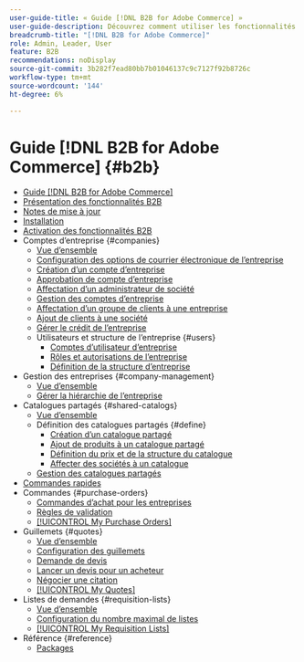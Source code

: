 ```yaml
---
user-guide-title: « Guide [!DNL B2B for Adobe Commerce] »
user-guide-description: Découvrez comment utiliser les fonctionnalités intégrées B2B disponibles pour Adobe Commerce,
breadcrumb-title: "[!DNL B2B for Adobe Commerce]"
role: Admin, Leader, User
feature: B2B
recommendations: noDisplay
source-git-commit: 3b282f7ead80bb7b01046137c9c7127f92b8726c
workflow-type: tm+mt
source-wordcount: '144'
ht-degree: 6%

---
```



# Guide [!DNL B2B for Adobe Commerce] {#b2b}

+ [Guide [!DNL B2B for Adobe Commerce]](guide-overview.md)
+ [Présentation des fonctionnalités B2B](introduction.md)
+ [Notes de mise à jour](release-notes.md)
+ [Installation](install.md)
+ [Activation des fonctionnalités B2B](enable-basic-features.md)
+ Comptes d’entreprise {#companies}
   + [Vue d’ensemble](account-companies.md)
   + [Configuration des options de courrier électronique de l’entreprise](email-company-configuration.md)
   + [Création d’un compte d’entreprise](account-company-create.md)
   + [Approbation de compte d’entreprise](account-company-approve.md)
   + [Affectation d’un administrateur de société](account-company-admin.md)
   + [Gestion des comptes d’entreprise](account-company-manage.md)
   + [Affectation d’un groupe de clients à une entreprise](account-company-customer-group.md)
   + [Ajout de clients à une société](customer-assign-company.md)
   + [Gérer le crédit de l’entreprise](credit-company.md)
   + Utilisateurs et structure de l’entreprise {#users}
      + [Comptes d’utilisateur d’entreprise](account-company-users.md)
      + [Rôles et autorisations de l’entreprise](account-company-roles-permissions.md)
      + [Définition de la structure d’entreprise](account-company-structure.md)
+ Gestion des entreprises {#company-management}
   + [Vue d’ensemble](manage-companies.md)
   + [Gérer la hiérarchie de l’entreprise](assign-companies.md)
+ Catalogues partagés {#shared-catalogs}
   + [Vue d’ensemble](catalog-shared.md)
   + Définition des catalogues partagés {#define}
      + [Création d’un catalogue partagé](catalog-shared-create.md)
      + [Ajout de produits à un catalogue partagé](catalog-shared-product-add.md)
      + [Définition du prix et de la structure du catalogue](catalog-shared-pricing-structure.md)
      + [Affecter des sociétés à un catalogue](catalog-shared-assign-companies.md)
   + [Gestion des catalogues partagés](catalog-shared-manage.md)
+ [Commandes rapides](quick-order.md)
+ Commandes {#purchase-orders}
   + [Commandes d’achat pour les entreprises](purchase-order-flow.md)
   + [Règles de validation](account-dashboard-approval-rules.md)
   + [[!UICONTROL My Purchase Orders]](account-dashboard-my-purchase-orders.md)
+ Guillemets {#quotes}
   + [Vue d’ensemble](quotes.md)
   + [Configuration des guillemets](configure-quotes.md)
   + [Demande de devis](quote-request.md)
   + [Lancer un devis pour un acheteur](sales-rep-initiates-quote.md)
   + [Négocier une citation](quote-price-negotiation.md)
   + [[!UICONTROL My Quotes]](account-dashboard-my-quotes.md)
+ Listes de demandes {#requisition-lists}
   + [Vue d’ensemble](requisition-lists.md)
   + [Configuration du nombre maximal de listes](configure-requisition-lists.md)
   + [[!UICONTROL My Requisition Lists]](account-dashboard-requisition-lists-manage.md)
+ Référence {#reference}
   + [Packages](packages.md)
